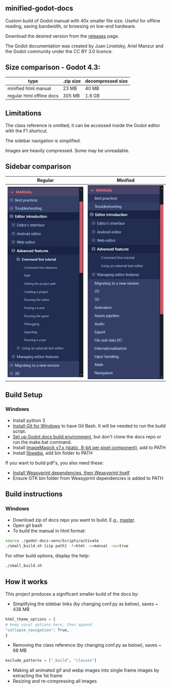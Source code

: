 ## minified-godot-docs
Custom build of Godot manual with 40x smaller file size. Useful for offline reading, saving bandwidth, or browsing on low-end hardware.

Download the desired version from the [releases](https://github.com/luciusponto/minified-godot-docs/releases) page.

The Godot documentation was created by Juan Linietsky, Ariel Manzur and the Godot community under the CC BY 3.0 licence.

## Size comparison - Godot 4.3:

| type | .zip size | decompressed size |
| --- | --- | --- |
| minified html manual | 23 MB | 40 MB |
| regular html offline docs | 305 MB | 1.6 GB |

## Limitations
The class reference is omitted; it can be accessed inside the Godot editor with the F1 shortcut.

The sidebar navigation is simplified.

Images are heavily compressed. Some may be unreadable.

## Sidebar comparison
| Regular | Minified |
| --- | --- |
| ![Original navigation bar](/images/original-navbar.png) | ![Minified navigation bar](/images/minified-navbar.png) |

## Build Setup
### Windows
- Install python 3
- [Install Git for Windows](https://gitforwindows.org/) to have Git Bash. It will be needed to run the build script.
- [Set up Godot docs build environment](https://docs.godotengine.org/en/latest/contributing/documentation/building_the_manual.html), but don't clone the docs repo or run the make.bat command.
- Install [ImageMagick v7.x (static, 8-bit per pixel component)](https://imagemagick.org/script/download.php#windows), add to PATH
- Install [libwebp](https://developers.google.com/speed/webp/download), add bin folder to PATH


If you want to build pdf's, you also need these:
- [Install Weasyprint dependencies, then Weasyprint itself](https://doc.courtbouillon.org/weasyprint/stable/first_steps.html#windows)
- Ensure GTK bin folder from Weasyprint dependencies is added to PATH



## Build instructions
### Windows
- Download zip of docs repo you want to build. E.g., [master](https://github.com/godotengine/godot-docs/archive/refs/heads/master.zip).
- Open git bash
- To build the manual in html format:
```sh
source ./godot-docs-venv/Scripts/activate
./small_build.sh [zip path] -f=html -c=manual -ao=true
```


For other build options, display the help:
```sh
./small_build.sh
```

## How it works

This project produces a significant smaller build of the docs by:

- Simplifying the sidebar links (by changing conf.py as below), saves ~ 438 MB
```python
html_theme_options = {
# keep usual options here, then append
"collapse_navigation": True,
}
```

- Removing the class reference (by changing conf.py as below), saves ~ 68 MB
```python
exclude_patterns = ["_build", "classes"]
```

- Making all animated gif and webp images into single frame images by extracting the 1st frame
- Resizing and re-compressing all images
